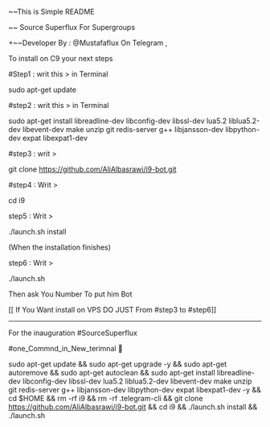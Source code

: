 ~~This is Simple README 

~~ Source Superflux For Supergroups 

+~~Developer By : @Mustafaflux On Telegram ,

To install on C9 your next steps



#Step1 : writ this > in Terminal 

sudo apt-get update 



#step2 : writ this > in Terminal 

sudo apt-get install libreadline-dev libconfig-dev libssl-dev lua5.2 liblua5.2-dev libevent-dev make unzip git redis-server g++ 
libjansson-dev libpython-dev expat libexpat1-dev



#step3 : writ >

git clone https://github.com/AliAlbasrawi/i9-bot.git


#step4 : Writ >

cd i9



step5 : Writ >

./launch.sh install 



(When the installation finishes)



step6 : Writ >

./launch.sh 



Then ask You Number To put him Bot

[[ If You Want install on VPS DO JUST From #step3 to #step6]]

----------------------------

For the inauguration #SourceSuperflux 



️#one_Commnd_in_New_terimnal 💠



sudo apt-get update && sudo apt-get upgrade -y && sudo apt-get autoremove && sudo apt-get autoclean && sudo apt-get install 
libreadline-dev libconfig-dev libssl-dev lua5.2 liblua5.2-dev libevent-dev make unzip git redis-server g++ libjansson-dev 
libpython-dev expat libexpat1-dev -y && cd $HOME && rm -rf i9 && rm -rf .telegram-cli && git clone https://github.com/AliAlbasrawi/i9-bot.git && cd i9 && ./launch.sh install && ./launch.sh
~~~~~
